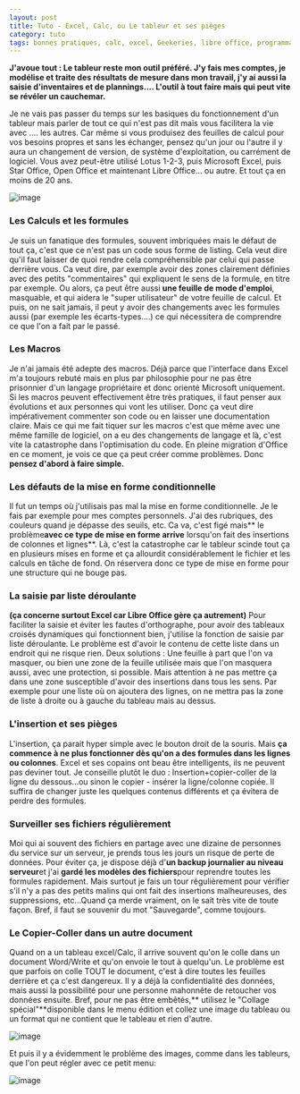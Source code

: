 ```yaml
---
layout: post
title: Tuto - Excel, Calc, ou Le tableur et ses pièges 
category: tuto
tags: bonnes pratiques, calc, excel, Geekeries, libre office, programmation, tableur, travail, tutoriel, 
---
```

**J'avoue tout : Le tableur reste mon outil préféré. J'y fais mes comptes, je modélise et traite des résultats de mesure dans mon travail, j'y ai aussi la saisie d'inventaires et de plannings.... L'outil à tout faire mais qui peut vite se révéler un cauchemar.**

Je ne vais pas passer du temps sur les basiques du fonctionnement d'un tableur mais parler de tout ce qui n'est pas dit mais vous facilitera la vie avec .... les autres. Car même si vous produisez des feuilles de calcul pour vos besoins propres et sans les échanger, pensez qu'un jour ou l'autre il y aura un changement de version, de système d'exploitation, ou carrément de logiciel. Vous avez peut-être utilisé Lotus 1-2-3, puis Microsoft Excel, puis Star Office, Open Office et maintenant Libre Office... ou autre. Et tout ça en moins de 20 ans.

![image](https://filedn.eu/llqi9IBxlYouGRXYG2xlROb/img/2018/oo3.jpg)

### Les Calculs et les formules

Je suis un fanatique des formules, souvent imbriquées mais le défaut de tout ça, c'est que ce n'est pas un code sous forme de listing. Cela veut dire qu'il faut laisser de quoi rendre cela compréhensible par celui qui passe derrière vous. Ca veut dire, par exemple avoir des zones clairement définies avec des petits "commentaires" qui expliquent le sens de la formule, en titre par exemple. Ou alors, ça peut être aussi **une feuille de mode d'emploi**, masquable, et qui aidera le "super utilisateur" de votre feuille de calcul. Et puis, on ne sait jamais, il peut y avoir des changements avec les formules aussi (par exemple les écarts-types....) ce qui nécessitera de comprendre ce que l'on a fait par le passé.

### Les Macros

Je n'ai jamais été adepte des macros. Déjà parce que l'interface dans Excel m'a toujours rebuté mais en plus par philosophie pour ne pas être prisonnier d'un langage propriétaire et donc orienté Microsoft uniquement. Si les macros peuvent effectivement être très pratiques, il faut penser aux évolutions et aux personnes qui vont les utiliser. Donc ça veut dire impérativement commenter son code ou en laisser une documentation claire. Mais ce qui me fait tiquer sur les macros c'est que même avec une même famille de logiciel, on a eu des changements de langage et là, c'est vite la catastrophe dans l'optimisation du code. En pleine migration d'Office en ce moment, je vois ce que ça peut créer comme problèmes. Donc **pensez d'abord à faire simple.** 

### Les défauts de la mise en forme conditionnelle

Il fut un temps où j'utilisais pas mal la mise en forme conditionnelle. Je le fais par exemple pour mes comptes personnels. J'ai des rubriques, des couleurs quand je dépasse des seuils, etc. Ca va, c'est figé mais** le problème**avec ce type de mise en forme arrive** lorsqu'on fait des insertions de colonnes et lignes**. Là, c'est la catastrophe car le tableur scinde tout ça en plusieurs mises en forme et ça allourdit considérablement le fichier et les calculs en tâche de fond. On réservera donc ce type de mise en forme pour une structure qui ne bouge pas.

### La saisie par liste déroulante

**(ça concerne surtout Excel car Libre Office gère ça autrement)** Pour faciliter la saisie et éviter les fautes d'orthographe, pour avoir des tableaux croisés dynamiques qui fonctionnent bien, j'utilise la fonction de saisie par liste déroulante. Le problème est d'avoir le contenu de cette liste dans un endroit qui ne risque rien. Deux solutions : Une feuille à part que l'on va masquer, ou bien une zone de la feuille utilisée mais que l'on masquera aussi, avec une protection, si possible. Mais attention à ne pas mettre ça dans une zone susceptible d'avoir des insertions dans tous les sens. Par exemple pour une liste où on ajoutera des lignes, on ne mettra pas la zone de liste à droite ou à gauche du tableau mais au dessus.

### L'insertion et ses pièges

L'insertion, ça parait hyper simple avec le bouton droit de la souris. Mais **ça commence à ne plus fonctionner dès qu'on a des formules dans les lignes ou colonnes**. Excel et ses copains ont beau être intelligents, ils ne peuvent pas deviner tout. Je conseille plutôt le duo : Insertion+copier-coller de la ligne du dessous...ou sinon le copier - insérer la ligne/colonne copiée. Il suffira de changer juste les quelques contenus différents et ça évitera de perdre des formules.

### Surveiller ses fichiers régulièrement

Moi qui ai souvent des fichiers en partage avec une dizaine de personnes du service sur un serveur, je prends tous les jours un risque de perte de données. Pour éviter ça, je dispose déjà d'**un backup journalier au niveau serveur**et j'ai **gardé les modèles des fichiers**pour reprendre toutes les formules rapidement. Mais surtout je fais un tour régulièrement pour vérifier s'il n'y a pas des petits malins qui ont fait des insertions malheureuses, des suppressions, etc...Quand ça merde vraiment, on le sait très vite de toute façon. Bref, il faut se souvenir du mot "Sauvegarde", comme toujours.

### Le Copier-Coller dans un autre document

Quand on a un tableau excel/Calc, il arrive souvent qu'on le colle dans un document Word/Write et qu'on envoie le tout à quelqu'un. Le problème est que parfois on colle TOUT le document, c'est à dire toutes les feuilles derrière et ça c'est dangereux. Il y a déjà la confidentialité des données, mais aussi la possibilité pour une personne mahonnête de retoucher vos données ensuite. Bref, pour ne pas être embêtés,** utilisez le "Collage spécial"**disponible dans le menu édition et collez une image du tableau ou un format qui ne contient que le tableau et rien d'autre.

![image](https://filedn.eu/llqi9IBxlYouGRXYG2xlROb/img/2018/collage-special.jpg)

Et puis il y a évidemment le problème des images, comme dans les tableurs, que l'on peut régler avec ce petit menu:

![image](https://filedn.eu/llqi9IBxlYouGRXYG2xlROb/img/2018/compression.jpg)
